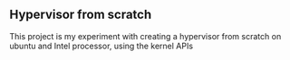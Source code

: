 ## Hypervisor from scratch
This project is my experiment with creating a hypervisor from scratch on ubuntu and Intel processor, using the kernel APIs
